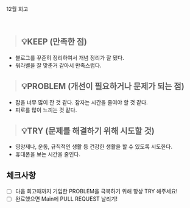 12월 회고

<br>

> ## 💡KEEP (만족한 점)
- 블로그를 꾸준히 정리하여서 개념 정리가 잘 됐다.
- 워라벨을 잘 맞춘거 같아서 만족스럽다.

> ## 💡PROBLEM (개선이 필요하거나 문제가 되는 점)
- 잠을 너무 많이 잔 것 같다. 잠자는 시간을 줄여야 할 것 같다.
- 피로를 많이 느끼는 것 같다.

> ## 💡TRY (문제를 해결하기 위해 시도할 것)
- 영양제나, 운동, 규칙적인 생활 등 건강한 생활을 할 수 있도록 시도한다.
- 휴대폰을 보는 시간을 줄인다.

## 체크사항
- [ ] 다음 회고때까지 기입한 PROBLEM을 극복하기 위해 항상 TRY 해주세요!
- [ ] 완료했으면 Main에 PULL REQUEST 날리기!
